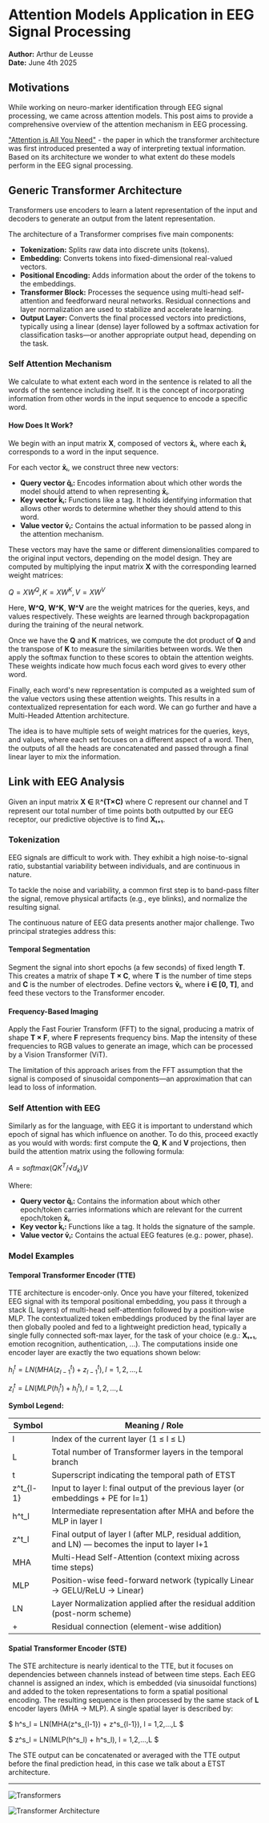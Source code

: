 # Attention Models Application in EEG Signal Processing

**Author:** Arthur de Leusse\
**Date:** June 4th 2025

## Motivations

While working on neuro-marker identification through EEG signal processing, we came across attention models. This post aims to provide a comprehensive overview of the attention mechanism in EEG processing.

["Attention is All You Need"](https://arxiv.org/abs/1706.03762) - the paper in which the transformer architecture was first introduced presented a way of interpreting textual information. Based on its architecture we wonder to what extent do these models perform in the EEG signal processing.

## Generic Transformer Architecture

Transformers use encoders to learn a latent representation of the input and decoders to generate an output from the latent representation.

The architecture of a Transformer comprises five main components:

- **Tokenization:** Splits raw data into discrete units (tokens).
- **Embedding:** Converts tokens into fixed-dimensional real-valued vectors.
- **Positional Encoding:** Adds information about the order of the tokens to the embeddings.
- **Transformer Block:** Processes the sequence using multi-head self-attention and feedforward neural networks. Residual connections and layer normalization are used to stabilize and accelerate learning.
- **Output Layer:** Converts the final processed vectors into predictions, typically using a linear (dense) layer followed by a softmax activation for classification tasks—or another appropriate output head, depending on the task.

### Self Attention Mechanism

We calculate to what extent each word in the sentence is related to all the words of the sentence including itself. It is the concept of incorporating information from other words in the input sequence to encode a specific word.

#### How Does It Work?

We begin with an input matrix **X**, composed of vectors **x̄ᵢ**, where each **x̄ᵢ** corresponds to a word in the input sequence.

For each vector **x̄ᵢ**, we construct three new vectors:

- **Query vector q̄ᵢ:** Encodes information about which other words the model should attend to when representing **x̄ᵢ**.
- **Key vector k̄ᵢ:** Functions like a tag. It holds identifying information that allows other words to determine whether they should attend to this word.
- **Value vector v̄ᵢ:** Contains the actual information to be passed along in the attention mechanism.

These vectors may have the same or different dimensionalities compared to the original input vectors, depending on the model design. They are computed by multiplying the input matrix **X** with the corresponding learned weight matrices:


$Q = XW^Q,    K = XW^K,    V = XW^V$


Here, **W^Q**, **W^K**, **W^V** are the weight matrices for the queries, keys, and values respectively. These weights are learned through backpropagation during the training of the neural network.

Once we have the **Q** and **K** matrices, we compute the dot product of **Q** and the transpose of **K** to measure the similarities between words. We then apply the softmax function to these scores to obtain the attention weights. These weights indicate how much focus each word gives to every other word.

Finally, each word's new representation is computed as a weighted sum of the value vectors using these attention weights. This results in a contextualized representation for each word. We can go further and have a Multi-Headed Attention architecture.

The idea is to have multiple sets of weight matrices for the queries, keys, and values, where each set focuses on a different aspect of a word. Then, the outputs of all the heads are concatenated and passed through a final linear layer to mix the information.

## Link with EEG Analysis

Given an input matrix **X ∈ ℝ^(T×C)** where C represent our channel and T represent our total number of time points both outputted by our EEG receptor, our predictive objective is to find **Xₜ₊₁**.

### Tokenization

EEG signals are difficult to work with. They exhibit a high noise-to-signal ratio, substantial variability between individuals, and are continuous in nature.

To tackle the noise and variability, a common first step is to band-pass filter the signal, remove physical artifacts (e.g., eye blinks), and normalize the resulting signal.

The continuous nature of EEG data presents another major challenge. Two principal strategies address this:

#### Temporal Segmentation

Segment the signal into short epochs (a few seconds) of fixed length **T**. This creates a matrix of shape **T × C**, where **T** is the number of time steps and **C** is the number of electrodes. Define vectors **v̄ᵢ**, where **i ∈ [0, T]**, and feed these vectors to the Transformer encoder.

#### Frequency-Based Imaging

Apply the Fast Fourier Transform (FFT) to the signal, producing a matrix of shape **T × F**, where **F** represents frequency bins. Map the intensity of these frequencies to RGB values to generate an image, which can be processed by a Vision Transformer (ViT).

The limitation of this approach arises from the FFT assumption that the signal is composed of sinusoidal components—an approximation that can lead to loss of information.

### Self Attention with EEG

Similarly as for the language, with EEG it is important to understand which epoch of signal has which influence on another. To do this, proceed exactly as you would with words: first compute the **Q**, **K** and **V** projections, then build the attention matrix using the following formula:


$A = softmax(QK^T / √d_k)V$


Where:

- **Query vector q̄ᵢ:** Contains the information about which other epoch/token carries informations which are relevant for the current epoch/token **x̄ᵢ**.
- **Key vector k̄ᵢ:** Functions like a tag. It holds the signature of the sample.
- **Value vector v̄ᵢ:** Contains the actual EEG features (e.g.: power, phase).

### Model Examples

#### Temporal Transformer Encoder (TTE)

TTE architecture is encoder-only. Once you have your filtered, tokenized EEG signal with its temporal positional embedding, you pass it through a stack (L layers) of multi-head self-attention followed by a position-wise MLP. The contextualized token embeddings produced by the final layer are then globally pooled and fed to a lightweight prediction head, typically a single fully connected soft-max layer, for the task of your choice (e.g.: **Xₜ₊₁**, emotion recognition, authentication, ...). The computations inside one encoder layer are exactly the two equations shown below:


$h^t_l = LN(MHA(z^t_{l-1}) + z^t_{l-1}),    l = 1,2,...,L$



$z^t_l = LN(MLP(h^t_l) + h^t_l),    l = 1,2,...,L$


**Symbol Legend:**

| Symbol | Meaning / Role |
|--------|----------------|
| l | Index of the current layer (1 ≤ l ≤ L) |
| L | Total number of Transformer layers in the temporal branch |
| t | Superscript indicating the temporal path of ETST |
| z^t_{l-1} | Input to layer l: final output of the previous layer (or embeddings + PE for l=1) |
| h^t_l | Intermediate representation after MHA and before the MLP in layer l |
| z^t_l | Final output of layer l (after MLP, residual addition, and LN) — becomes the input to layer l+1 |
| MHA | Multi-Head Self-Attention (context mixing across time steps) |
| MLP | Position-wise feed-forward network (typically Linear → GELU/ReLU → Linear) |
| LN | Layer Normalization applied after the residual addition (post-norm scheme) |
| + | Residual connection (element-wise addition) |

#### Spatial Transformer Encoder (STE)

The STE architecture is nearly identical to the TTE, but it focuses on dependencies between channels instead of between time steps. Each EEG channel is assigned an index, which is embedded (via sinusoidal functions) and added to the token representations to form a spatial positional encoding. The resulting sequence is then processed by the same stack of **L** encoder layers (MHA → MLP). A single spatial layer is described by:

$
h^s_l = LN(MHA(z^s_{l-1}) + z^s_{l-1}),    l = 1,2,...,L
$

$
z^s_l = LN(MLP(h^s_l) + h^s_l),    l = 1,2,...,L
$

The STE output can be concatenated or averaged with the TTE output before the final prediction head, in this case we talk about a ETST architecture.

---

![Transformers](https://www.google.com/url?sa=i&url=https%3A%2F%2Fwww.francetvpro.fr%2Fcontenu-de-presse%2F30159&psig=AOvVaw3PpD7xlr51GHFYLjqshgfW&ust=1749127742233000&source=images&cd=vfe&opi=89978449&ved=0CBQQjRxqFwoTCMj2zd_m140DFQAAAAAdAAAAABAE "transformers")


![Transformer Architecture](https://www.google.com/url?sa=i&url=https%3A%2F%2Fmachinelearningmastery.com%2Fthe-transformer-model%2F&psig=AOvVaw3c5lzhNxu7owsSZ1Zg_ELi&ust=1749127935170000&source=images&cd=vfe&opi=89978449&ved=0CBQQjRxqFwoTCIDR8bvn140DFQAAAAAdAAAAABAE)


